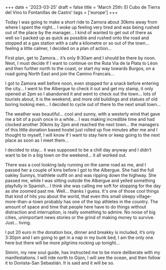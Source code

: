 +++
date = '2023-03-25'
draft = false
title = 'March 25th: El Cubo de Tierra del Vino to Fontanillas de Castro'
tags = ['europe']
+++

Today I was going to make a short ride to Zamora about 30kms away from where I spent the night… I woke up feeling very tired and was being rushed out of the place by the manager… I kind of wanted to get out of there as well so I packed up as quick as possible and rushed onto the road and stopped at a gas station with a cafe a kilometre or so out of the town… feeling a little calmer, I decided on a plan of action…

First plan, get to Zamora… it’s only 9:30am and I should be there by noon. Next, I must decide if I want to continue on the Ruta Via de la Plata to Léon and then further north to the coast, or start my way towards Burgos, on a road going North East and join the Camino Francais… 

I got to Zamora well before noon, even stopped for a snack before entering the city… I went to the Albergue to check it out and get my stamp, it only opened at 2pm so I abandoned it and went to check out the town… lots of tourists about, it is the weekend, and more old buildings and statues of old boring looking men… I decided to cycle out of there to the next small town… 

The weather was beautiful… cool and sunny, with a westerly wind that gave me a bit of a push once in a while… I was making incredible time and had clocked another 30kms by 2pm and reached the next town… the managers of this little donation based hostel just rolled up five minutes after me and I thought to myself, I will know if I want to stay here or keep going to the next place as soon as I meet them…

I decided to stay… it was supposed to be a chill day anyway and I didn’t want to be in a big town on the weekend… it all worked out. 

There was a cool looking lady running on the same road as me, and I passed her a couple of kms before I got to the Albergue. She had the full oakley Sunnys, triathlete outfit on and was ripping down the highway. She passed me, while I was sitting outside the Albergue and yelled something playfully in Spanish... I think she was calling me soft for stopping for the day as she zoomed past me. Well... thanks I guess. It's one of those cool things that kind of hits you about the world, that even this small sleepy village-more-than-a-town probably has one of the top athletes in the country. The amount of space and time that people here have to do things without distraction and interruption, is really something to admire. No noise of big cities, unimportant news stories or the grind of making money to survive. Just... living.

I put 20 euro in the donation box, dinner and breakky is included, it’s only 3:30pm and I am going to get in a nap in my bunk bed, I am the only one here but there will be more pilgrims rocking up tonight… 

Simrin, my new soul guide, has instructed me to be more deliberate with my manifestations. I will ride north to Gijon, I will see the ocean, and then follow it to Donista-San Sebastián. It is said and it will be so.
